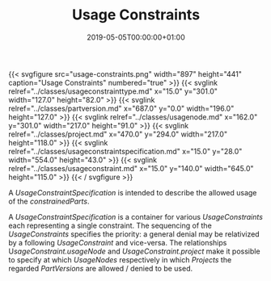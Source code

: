 ﻿---
title: Usage Constraints
toc: false
type: specs
date: "2019-05-05T00:00:00+01:00"
draft: false
menu:
  vec120:
    identifier: key-concepts/usage-constraints    
    parent: key-concepts
    weight: 1001008 

# Prev/next pager order (if `docs_section_pager` enabled in `params.toml`)
weight: 1001008
---
{{< svgfigure src="usage-constraints.png" width="897" height="441" caption="Usage Constraints" numbered="true" >}}
  {{< svglink relref="../classes/usageconstrainttype.md" x="15.0" y="301.0" width="127.0" height="82.0" >}}
  {{< svglink relref="../classes/partversion.md" x="687.0" y="0.0" width="196.0" height="127.0" >}}
  {{< svglink relref="../classes/usagenode.md" x="162.0" y="301.0" width="217.0" height="91.0" >}}
  {{< svglink relref="../classes/project.md" x="470.0" y="294.0" width="217.0" height="118.0" >}}
  {{< svglink relref="../classes/usageconstraintspecification.md" x="15.0" y="28.0" width="554.0" height="43.0" >}}
  {{< svglink relref="../classes/usageconstraint.md" x="15.0" y="140.0" width="645.0" height="115.0" >}}
{{< / svgfigure >}}
<html>   <head>     </head>   <body>     <p> A <i>UsageConstraintSpecification</i> is intended to describe the allowed usage of the <i>constrainedParts</i>.     </p>      <p> A <i>UsageConstraintSpecification</i> is a container for various <i>UsageConstraints</i> each representing a single constraint. The sequencing of the <i>UsageConstraints</i> specifies the priority: a general denial may be relativized by a following <i>UsageConstraint</i> and vice-versa. The relationships U<i>sageConstraint.usageNode</i> and <i>UsageConstraint.project</i> make it possible to specify at which <i>UsageNodes</i> respectively in which <i>Projects</i> the regarded <i>PartVersions</i> are allowed / denied to be used.      </p>    </body> </html> 
